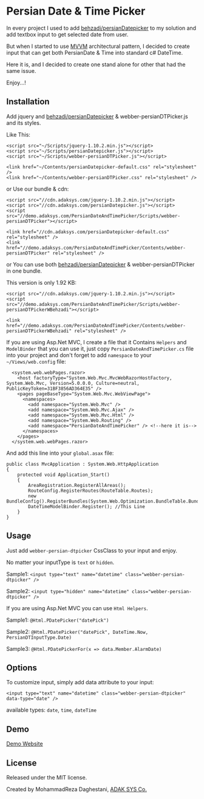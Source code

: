 # Persian Date & Time Picker

In every project I used to add [behzadi/persianDatepicker](https://github.com/behzadi/persianDatepicker) to my solution and add textbox input to get selected date from user.

But when I started to use [MVVM](http://en.wikipedia.org/wiki/Model_View_ViewModel) architectural pattern, I decided to create input that can get both PersianDate & Time into standard c# DateTime.

Here it is, and I decided to create one stand alone for other that had the same issue.

Enjoy...!

## Installation

Add jquery and [behzadi/persianDatepicker](https://github.com/behzadi/persianDatepicker) & webber-persianDTPicker.js and its styles.

Like This:
```
<script src="~/Scripts/jquery-1.10.2.min.js"></script>
<script src="~/Scripts/persianDatepicker.js"></script>
<script src="~/Scripts/webber-persianDTPicker.js"></script>

<link href="~/Contents/persianDatepicker-default.css" rel="stylesheet" />
<link href="~/Contents/webber-persianDTPicker.css" rel="stylesheet" />
```
or Use our bundle & cdn:
```
<script src="//cdn.adaksys.com/jquery-1.10.2.min.js"></script>
<script src="//cdn.adaksys.com/persianDatepicker.js"></script>
<script src="//demo.adaksys.com/PersianDateAndTimePicker/Scripts/webber-persianDTPicker"></script>

<link href="//cdn.adaksys.com/persianDatepicker-default.css" rel="stylesheet" />
<link href="//demo.adaksys.com/PersianDateAndTimePicker/Contents/webber-persianDTPicker" rel="stylesheet" />

```
or You can use both [behzadi/persianDatepicker](https://github.com/behzadi/persianDatepicker) & webber-persianDTPicker in one bundle.

This version is only 1.92 KB:
```
<script src="//cdn.adaksys.com/jquery-1.10.2.min.js"></script>
<script src="//demo.adaksys.com/PersianDateAndTimePicker/Scripts/webber-persianDTPickerWBehzadi"></script>

<link href="//demo.adaksys.com/PersianDateAndTimePicker/Contents/webber-persianDTPickerWBehzadi" rel="stylesheet" />

```

If you are using Asp.Net MVC, I create a file that it Contains `Helpers` and `ModelBinder` that you can use it, just copy `PersianDateAndTimePicker.cs` file into your project and don't forget to add `namespace` to your `~/Views/web.config` file:

```
  <system.web.webPages.razor>
    <host factoryType="System.Web.Mvc.MvcWebRazorHostFactory, System.Web.Mvc, Version=5.0.0.0, Culture=neutral, PublicKeyToken=31BF3856AD364E35" />
    <pages pageBaseType="System.Web.Mvc.WebViewPage">
      <namespaces>
        <add namespace="System.Web.Mvc" />
        <add namespace="System.Web.Mvc.Ajax" />
        <add namespace="System.Web.Mvc.Html" />
        <add namespace="System.Web.Routing" />
        <add namespace="PersianDateAndTimePicker" /> <!--here it is-->
      </namespaces>
    </pages>
  </system.web.webPages.razor>
```

And add this line into your `global.asax` file:

```
public class MvcApplication : System.Web.HttpApplication
{
    protected void Application_Start()
    {
        AreaRegistration.RegisterAllAreas();
        RouteConfig.RegisterRoutes(RouteTable.Routes);
        new BundleConfig().RegisterBundles(System.Web.Optimization.BundleTable.Bundles);
        DateTimeModelBinder.Register(); //This Line
    }
}
```

## Usage

Just add `webber-persian-dtpicker` CssClass to your input and enjoy.

No matter your inputType is `text` or `hidden`.

Sample1: `<input type="text" name="datetime" class="webber-persian-dtpicker" />`

Sample2: `<input type="hidden" name="datetime" class="webber-persian-dtpicker" />`

If you are using Asp.Net MVC you can use `Html Helpers`.

Sample1: `@Html.PDatePicker("datePick")`

Sample2: `@Html.PDatePicker("datePick", DateTime.Now, PersianDTInputType.Date)`

Sample3: `@Html.PDatePickerFor(x => data.Member.AlarmDate)`

## Options

To customize input, simply add data attribute to your input:

`<input type="text" name="datetime" class="webber-persian-dtpicker"  data-type="date" />`

available types: `date`, `time`, `dateTime`

## Demo

[Demo Website](http://demo.adaksys.com/PersianDateAndTimePicker)

## License

Released under the MIT license.

Created by MohammadReza Daghestani, [ADAK SYS Co.](http://adaksys.com/)